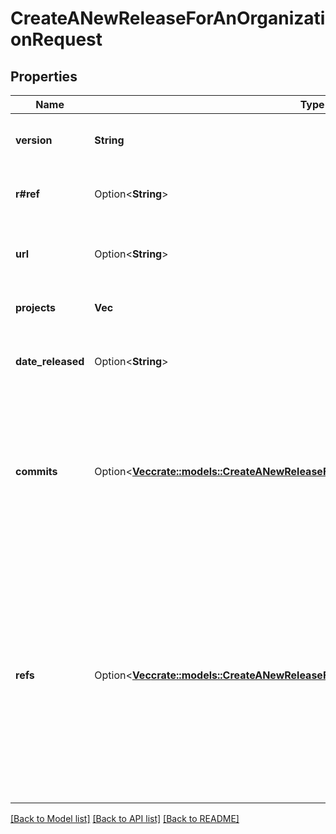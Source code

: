 # CreateANewReleaseForAnOrganizationRequest

## Properties

Name | Type | Description | Notes
------------ | ------------- | ------------- | -------------
**version** | **String** | A version identifier for this release. Can be a version number, a commit hash, etc. | 
**r#ref** | Option<**String**> | An optional commit reference. This is useful if a tagged version has been provided. | [optional]
**url** | Option<**String**> | A URL that points to the release. This can be the path to an online interface to the source code for instance | [optional]
**projects** | **Vec<String>** | A list of project slugs that are involved in this release. | 
**date_released** | Option<**String**> | An optional date that indicates when the release went live. If not provided the current time is assumed. | [optional]
**commits** | Option<[**Vec<crate::models::CreateANewReleaseForAnOrganizationRequestCommitsInner>**](Create_a_New_Release_for_an_Organization_request_commits_inner.md)> | An optional list of commit data to be associated with the release. Commits must include parameters `id` (the SHA of the commit), and can optionally include `repository`, `message`, `patch_set`, `author_name`, `author_email`, and `timestamp`. | [optional]
**refs** | Option<[**Vec<crate::models::CreateANewReleaseForAnOrganizationRequestRefsInner>**](Create_a_New_Release_for_an_Organization_request_refs_inner.md)> | An optional way to indicate the start and end commits for each repository included in a release. Head commits must include parameters `repository` and `commit` (the HEAD sha). They can optionally include `previousCommit` (the sha of the HEAD of the previous release), which should be specified if this is the first time you've sent commit data. `commit` may contain a range in the form of `previousCommit..commit`. | [optional]

[[Back to Model list]](../README.md#documentation-for-models) [[Back to API list]](../README.md#documentation-for-api-endpoints) [[Back to README]](../README.md)


